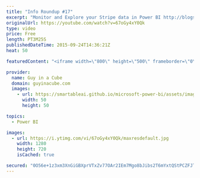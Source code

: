 ```yaml
---
title: "Info Roundup #17"
excerpt: "Monitor and Explore your Stripe data in Power BI http://blogs.msdn.com/b/powerbi/archive/2015/09/23/monitor-and-explore-your-stripe-data-in-power-bi.aspx  Power BI Weekly Service Update http://blogs.msdn.com/b/powerbi/archive/2015/09/22/power-bi-weekly-service-update-0922.aspx  44 New Features in the"
originalUrl: https://youtube.com/watch?v=67oGy4xY0Qk
type: video
price: Free
length: PT3M25S
publishedDateTime: 2015-09-24T14:36:21Z
heat: 50

featuredContent: "<iframe width=\"800\" height=\"500\" frameborder=\"0\" src=\"https://www.youtube.com/embed/67oGy4xY0Qk\" allow=\"accelerometer; autoplay; encrypted-media; gyroscope; picture-in-picture\" allowfullscreen></iframe>"

provider:
  name: Guy in a Cube
  domain: guyinacube.com
  images:
    - url: https://smartableai.github.io/microsoft-power-bi/assets/images/organizations/guyinacube.com-50x50.jpg
      width: 50
      height: 50

topics:
  - Power BI

images:
  - url: https://i.ytimg.com/vi/67oGy4xY0Qk/maxresdefault.jpg
    width: 1280
    height: 720
    isCached: true

secured: "0O56e+1z3xm3XnGiGBXprVTxZv77OAr2IEm7Mgo8bJibs2T6mYxtQStPCZFJTGiYDQZwBx2VW2lrzHwNxjFEL0O8terIaWMcDfV/PyKAQ50hpWizyDBwaH089fYVWkOxK7kS5582lRialsPiN6GWyxxIEb6/hCShbcOdQqCso4zzsA6Y5mZ4QWMsZK98/TbPatc76Q/2zQnsOsArOFRfRzX1VypCU9B9ATkCPlnTrdyFsahixtSSSscgk7ikO323EbHWBv7ySf7qJWsEH2KWEWMN1ffLhvGw9m+2Q/XxHKQGzjb5c0c2rQUjaLQR6YPIoR3LtRImSMiRnn0Rq4grg0Nnk90SN5GikiuMyJhxCof2Ckar8rWteOPinfpo1oZBt9MD6fXsTObRVSFx1HG8neoWdbDdzmqjkXj9X1/Fkl0=;FSgf6HJiqEacau7VsWKVlw=="
---
```


